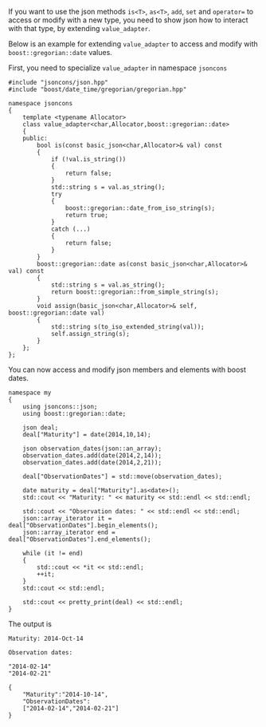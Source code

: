 If you want to use the json methods `is<T>`, `as<T>`, `add`, `set` and `operator=` to access or modify with a new type, you need to show json how to interact with that type, by extending `value_adapter`.

Below is an example for extending `value_adapter` to access and modify with `boost::gregorian::date` values.

First, you need to specialize `value_adapter` in namespace `jsoncons`

    #include "jsoncons/json.hpp"
    #include "boost/date_time/gregorian/gregorian.hpp"

    namespace jsoncons
    {
        template <typename Allocator>
        class value_adapter<char,Allocator,boost::gregorian::date>
        {
        public:
            bool is(const basic_json<char,Allocator>& val) const
            {
                if (!val.is_string())
                {
                    return false;
                }
                std::string s = val.as_string();
                try
                {
                    boost::gregorian::date_from_iso_string(s);
                    return true;
                }
                catch (...)
                {
                    return false;
                }
            }
            boost::gregorian::date as(const basic_json<char,Allocator>& val) const
            {
                std::string s = val.as_string();
                return boost::gregorian::from_simple_string(s);
            }
            void assign(basic_json<char,Allocator>& self, boost::gregorian::date val)
            {
                std::string s(to_iso_extended_string(val));
                self.assign_string(s);
            }
        };
    };

You can now access and modify json members and elements with boost dates.

    namespace my
    {
        using jsoncons::json;
        using boost::gregorian::date;

        json deal;
        deal["Maturity"] = date(2014,10,14);

        json observation_dates(json::an_array);
        observation_dates.add(date(2014,2,14));
        observation_dates.add(date(2014,2,21));

		deal["ObservationDates"] = std::move(observation_dates);

        date maturity = deal["Maturity"].as<date>();
        std::cout << "Maturity: " << maturity << std::endl << std::endl;

        std::cout << "Observation dates: " << std::endl << std::endl;
        json::array_iterator it = deal["ObservationDates"].begin_elements();
        json::array_iterator end = deal["ObservationDates"].end_elements();

        while (it != end)
        {
            std::cout << *it << std::endl;
			++it;
        }
        std::cout << std::endl;

        std::cout << pretty_print(deal) << std::endl;
    }

The output is

    Maturity: 2014-Oct-14

    Observation dates:

    "2014-02-14"
    "2014-02-21"

    {
        "Maturity":"2014-10-14",
        "ObservationDates":
        ["2014-02-14","2014-02-21"]
    }
